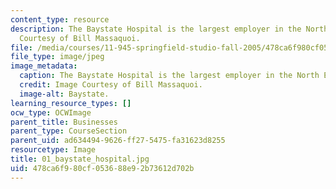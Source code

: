 ```yaml
---
content_type: resource
description: The Baystate Hospital is the largest employer in the North End. Image
  Courtesy of Bill Massaquoi.
file: /media/courses/11-945-springfield-studio-fall-2005/478ca6f980cf053688e92b73612d702b_01_baystate_hospital.jpg
file_type: image/jpeg
image_metadata:
  caption: The Baystate Hospital is the largest employer in the North End.
  credit: Image Courtesy of Bill Massaquoi.
  image-alt: Baystate.
learning_resource_types: []
ocw_type: OCWImage
parent_title: Businesses
parent_type: CourseSection
parent_uid: ad634494-9626-ff27-5475-fa31623d8255
resourcetype: Image
title: 01_baystate_hospital.jpg
uid: 478ca6f9-80cf-0536-88e9-2b73612d702b
---
```

